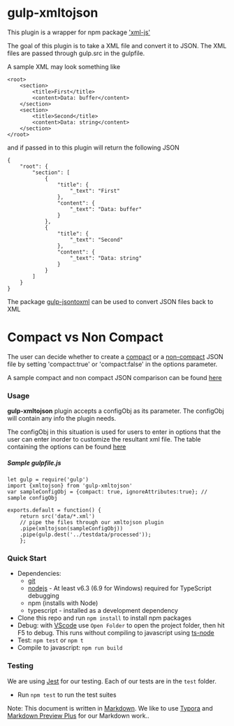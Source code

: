 # gulp-xmltojson #

This plugin is a wrapper for npm package ['xml-js'](https://www.npmjs.com/package/xml-js)

The goal of this plugin is to take a XML file and convert it to JSON. The XML files are passed through gulp.src in the gulpfile.

A sample XML may look something like
```
<root>
    <section>
        <title>First</title>
        <content>Data: buffer</content>
    </section>
    <section>
        <title>Second</title>
        <content>Data: string</content>
    </section>
</root>
```

and if passed in to this plugin will return the following JSON
```
{
    "root": {
        "section": [
            {
                "title": {
                    "_text": "First"
                },
                "content": {
                    "_text": "Data: buffer"
                }
            },
            {
                "title": {
                    "_text": "Second"
                },
                "content": {
                    "_text": "Data: string"
                }
            }
        ]
    }
}
```

The package [gulp-jsontoxml](https://github.com/gulpetl/gulp-jsontoxml) can be used to convert JSON files back to XML 
# Compact vs Non Compact #
The user can decide whether to create a [compact](https://github.com/nashwaan/xml-js#compact-vs-non-compact) or a [non-compact](https://github.com/nashwaan/xml-js#compact-vs-non-compact) JSON file by setting 'compact:true' or 'compact:false' in the options parameter. 

A sample compact and non compact JSON comparison can be found [here](https://github.com/nashwaan/xml-js#synopsis)



### Usage
**gulp-xmltojson** plugin accepts a configObj as its parameter. The configObj will contain any info the plugin needs.


The configObj in this situation is used for users to enter in options that the user can enter inorder to customize the resultant xml file. The table containing the options can be found [here](https://github.com/nashwaan/xml-js#convert-xml--js-object--json)


##### Sample gulpfile.js
```
let gulp = require('gulp')
import {xmltojson} from 'gulp-xmltojson'
var sampleConfigObj = {compact: true, ignoreAttributes:true}; // sample configObj

exports.default = function() {
    return src('data/*.xml')
    // pipe the files through our xmltojson plugin
    .pipe(xmltojson(sampleConfigObj))
    .pipe(gulp.dest('../testdata/processed'));
    };
```

### Quick Start
* Dependencies: 
    * [git](https://git-scm.com/downloads)
    * [nodejs](https://nodejs.org/en/download/releases/) - At least v6.3 (6.9 for Windows) required for TypeScript debugging
    * npm (installs with Node)
    * typescript - installed as a development dependency
* Clone this repo and run `npm install` to install npm packages
* Debug: with [VScode](https://code.visualstudio.com/download) use `Open Folder` to open the project folder, then hit F5 to debug. This runs without compiling to javascript using [ts-node](https://www.npmjs.com/package/ts-node)
* Test: `npm test` or `npm t`
* Compile to javascript: `npm run build`

### Testing

We are using [Jest](https://facebook.github.io/jest/docs/en/getting-started.html) for our testing. Each of our tests are in the `test` folder.

- Run `npm test` to run the test suites



Note: This document is written in [Markdown](https://daringfireball.net/projects/markdown/). We like to use [Typora](https://typora.io/) and [Markdown Preview Plus](https://chrome.google.com/webstore/detail/markdown-preview-plus/febilkbfcbhebfnokafefeacimjdckgl?hl=en-US) for our Markdown work..
